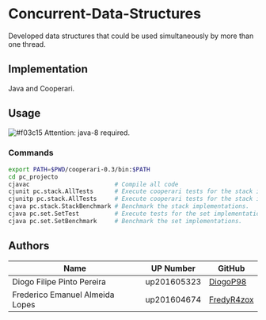# Concurrent-Data-Structures
Developed data structures that could be used simultaneously by more than one thread.


## Implementation
Java and Cooperari.


## Usage
![#f03c15](https://placehold.it/15/f03c15/000000?text=+) Attention: java-8 required.
### Commands
```bash
export PATH=$PWD/cooperari-0.3/bin:$PATH
cd pc_projecto
cjavac                        # Compile all code
cjunit pc.stack.AllTests      # Execute cooperari tests for the stack implementations.
cjunitp pc.stack.AllTests     # Execute cooperari tests for the stack implementations but in preemptive mode.
cjava pc.stack.StackBenchmark # Benchmark the stack implementations.
cjava pc.set.SetTest          # Execute tests for the set implementations.
cjava pc.set.SetBenchmark     # Benchmark the set implementations.
```


## Authors
| Name                            | UP Number   | GitHub                                          |
| ------------------------------- | ----------- | ----------------------------------------------- |
| Diogo Filipe Pinto Pereira      | up201605323 | [DiogoP98](https://github.com/DiogoP98)         |
| Frederico Emanuel Almeida Lopes | up201604674 | [FredyR4zox](https://www.github.com/FredyR4zox) |
